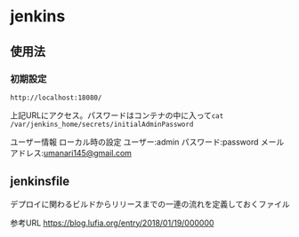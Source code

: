 # jenkins

## 使用法

### 初期設定
```
http://localhost:18080/
```
上記URLにアクセス。パスワードはコンテナの中に入って`cat /var/jenkins_home/secrets/initialAdminPassword`

ユーザー情報
ローカル時の設定
ユーザー:admin
パスワード:password
メールアドレス:umanari145@gmail.com

## jenkinsfile

デプロイに関わるビルドからリリースまでの一連の流れを定義しておくファイル

参考URL
https://blog.lufia.org/entry/2018/01/19/000000